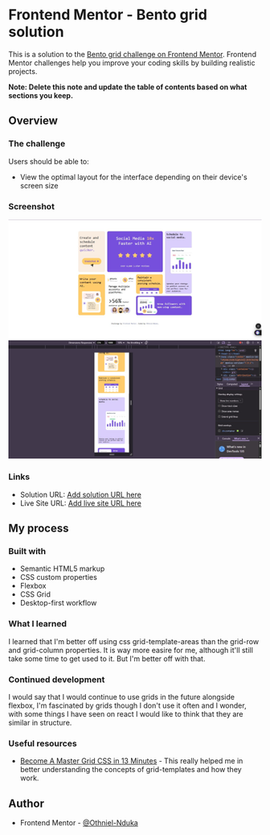 # Frontend Mentor - Bento grid solution

This is a solution to the [Bento grid challenge on Frontend Mentor](https://www.frontendmentor.io/challenges/bento-grid-RMydElrlOj). Frontend Mentor challenges help you improve your coding skills by building realistic projects. 


**Note: Delete this note and update the table of contents based on what sections you keep.**

## Overview

### The challenge

Users should be able to:

- View the optimal layout for the interface depending on their device's screen size

### Screenshot

![](./Screenshot/bento_screenshotDesktop.jpg)
![](./Screenshot/bento_screenshotMobile.jpg)


### Links

- Solution URL: [Add solution URL here](https://your-solution-url.com)
- Live Site URL: [Add live site URL here](https://your-live-site-url.com)

## My process

### Built with

- Semantic HTML5 markup
- CSS custom properties
- Flexbox
- CSS Grid
- Desktop-first workflow


### What I learned

I learned that I'm better off using css grid-template-areas than the grid-row and grid-column properties. It is way more easire for me, although it'll still take some time to get used to it. But I'm better off with that.



### Continued development

I would say that I would continue to use grids in the future alongside flexbox, I'm fascinated by grids though I don't use it often and I wonder, with some things I have seen on react I would like to think that they are similar in structure.



### Useful resources

- [Become A Master Grid CSS in 13 Minutes](https://www.example.com) - This really helped me in better understanding the concepts of grid-templates and how they work.
## Author

- Frontend Mentor - [@Othniel-Nduka](https://www.frontendmentor.io/profile/Othniel-Nduka)

